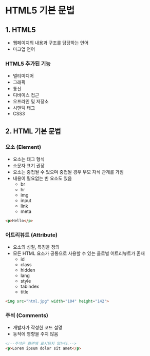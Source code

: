 # HTML5 기본 문법
## 1. HTML5
* 웹페이지의 내용과 구조를 담당하는 언어
* 마크업 언어
### HTML5 추가된 기능
* 멀티미디어
* 그래픽
* 통신
* 디바이스 접근
* 오프라인 및 저장소
* 시맨틱 태그
* CSS3

## 2. HTML 기본 문법
### 요소 (Element)
* 요소는 태그 형식
* 소문자 표기 권장
* 요소는 중첩될 수 있으며 중첩될 경우 부모 자식 관계를 가짐
* 내용이 필요없는 빈 요소도 있음
    * br 
    * hr
    * img
    * input
    * link
    * meta

```html
<p>Hello</p>
```

### 어트리뷰트 (Attribute)
* 요소의 성질, 특징을 정의
* 모든 HTML 요소가 공통으로 사용할 수 있는 클로벌 어트리뷰트가 존재
    * id
    * class
    * hidden
    * lang
    * style
    * tabindex
    * title
```html
<img src="html.jpg" width="104" height="142">
```
### 주석 (Comments)
* 개발자가 작성한 코드 설명
* 동작에 영향을 주지 않음

```html
<!--주석은 화면에 표시되지 않는다.-->
<p>Lorem ipsum dolor sit amet</p>
```
